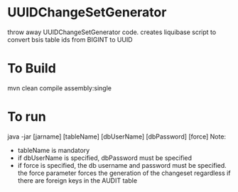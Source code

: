 # UUIDChangeSetGenerator
throw away UUIDChangeSetGenerator code. creates liquibase script to convert bsis table ids from BIGINT to UUID 

# To Build
mvn clean compile assembly:single

# To run
java -jar [jarname] [tableName] [dbUserName] [dbPassword] [force]
Note:
- tableName is mandatory
- if dbUserName is specified, dbPassword must be specified
- if force is specified, the db username and password must be specified. the force parameter forces
the generation of the changeset regardless if there are foreign keys in the AUDIT table
